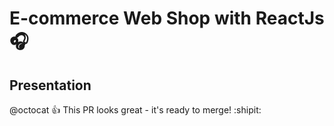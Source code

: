# E-commerce Web Shop with ReactJs :headphones:
## Presentation 
@octocat :+1: This PR looks great - it's ready to merge! :shipit:

